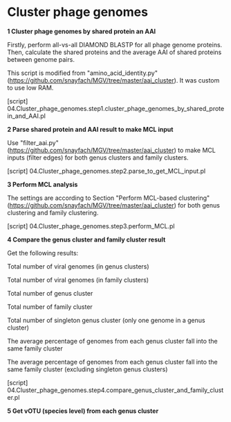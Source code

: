 # Cluster phage genomes

**1 Cluster phage genomes by shared protein an AAI**

Firstly, perform all-vs-all DIAMOND BLASTP for all phage genome proteins. Then, calculate the shared proteins  and the average AAI of shared proteins between genome pairs.

This script is modified from "amino_acid_identity.py" (https://github.com/snayfach/MGV/tree/master/aai_cluster). It was custom to use low RAM.

[script] 04.Cluster_phage_genomes.step1.cluster_phage_genomes_by_shared_protein_and_AAI.pl

**2 Parse shared protein and AAI result to make MCL input**

Use "filter_aai.py" (https://github.com/snayfach/MGV/tree/master/aai_cluster) to make MCL inputs (filter edges) for both genus clusters and family clusters.

[script] 04.Cluster_phage_genomes.step2.parse_to_get_MCL_input.pl

**3 Perform MCL analysis**

The settings are according to Section "Perform MCL-based clustering" (https://github.com/snayfach/MGV/tree/master/aai_cluster) for both genus clustering and family clustering.

[script] 04.Cluster_phage_genomes.step3.perform_MCL.pl

**4 Compare the genus cluster and family cluster result**

Get the following results:

Total number of viral genomes (in genus clusters)

Total number of viral genomes (in family clusters)

Total number of genus cluster

Total number of family cluster

Total number of singleton genus cluster (only one genome in a genus cluster)

The average percentage of genomes from each genus cluster fall into the same family cluster

The average percentage of genomes from each genus cluster fall into the same family cluster (excluding singleton genus clusters)

[script] 04.Cluster_phage_genomes.step4.compare_genus_cluster_and_family_cluster.pl

**5 Get vOTU (species level) from each genus cluster**